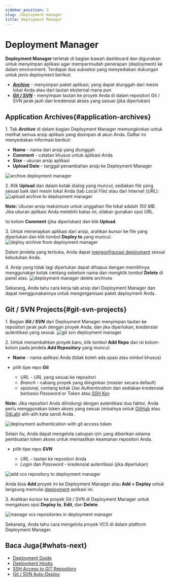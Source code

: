 ```yaml
---
sidebar_position: 2
slug: /deployment-manager
title: Deployment Manager
---
```

# Deployment Manager

**Deployment Manager** terletak di bagian bawah dashboard dan digunakan untuk menyimpan aplikasi agar mempermudah penerapan (deployment) ke dalam environment. Terdapat dua subseksi yang menyediakan dukungan untuk jenis deployment berikut:

  * _**[Archive](#application-archives)**_ \- menyimpan paket aplikasi, yang dapat diunggah dari mesin lokal Anda atau dari tautan eksternal mana pun
  * _**[Git / SVN](#git-svn-projects)**_ \- menyimpan tautan ke proyek Anda di dalam repositori Git / SVN jarak jauh dan kredensial akses yang sesuai (jika diperlukan)

## Application Archives{#application-archives}

1\. Tab _**Archive**_ di dalam bagian Deployment Manager memungkinkan untuk melihat semua arsip aplikasi yang disimpan di akun Anda. Daftar ini menyediakan informasi berikut:

  * **Name** \- nama dari arsip yang diunggah
  * **Comment** \- catatan khusus untuk aplikasi Anda
  * **Size** \- ukuran arsip aplikasi
  * **Upload Date** \- tanggal penambahan arsip ke Deployment Manager

<img src="https://assets.dewacloud.com/dewacloud-docs/deployment/deployment-manager/01-archive-deployment-manager.png" alt="archive deployment manager" max-width="100%"/>

2\. Klik **Upload** dan dalam kotak dialog yang muncul, sediakan file yang sesuai baik dari mesin lokal Anda (tab _Local File_) atau dari Internet (_URL_): <img src="https://assets.dewacloud.com/dewacloud-docs/deployment/deployment-manager/02-upload-archive-to-deployment-manager.png" alt="upload archive to deployment manager" max-width="100%"/>

**Note:** Ukuran arsip maksimum untuk unggahan file lokal adalah _150 MB_. Jika ukuran aplikasi Anda melebihi batas ini, silakan gunakan opsi URL.

Isi kolom **Comment** (jika diperlukan) dan klik **Upload**.

3\. Untuk menerapkan aplikasi dari arsip, arahkan kursor ke file yang diperlukan dan klik tombol **Deploy to** yang muncul. <img src="https://assets.dewacloud.com/dewacloud-docs/deployment/deployment-manager/03-deploy-archive-from-deployment-manager.png" alt="deploy archive from deployment manager" max-width="100%"/>

Dalam jendela yang terbuka, Anda dapat [mengonfigurasi deployment](<https://docs.dewacloud.com/deployment-guide#archive>) sesuai kebutuhan Anda.

4\. Arsip yang tidak lagi diperlukan dapat dihapus dengan memilihnya menggunakan kotak centang sebelum nama dan mengklik tombol **Delete** di panel atas. <img src="https://assets.dewacloud.com/dewacloud-docs/deployment/deployment-manager/04-deployment-manager-delete-archives.png" alt="deployment manager delete archives" max-width="100%"/>

Sekarang, Anda tahu cara kerja tab arsip dari Deployment Manager dan dapat menggunakannya untuk mengorganisasi paket deployment Anda.

## Git / SVN Projects{#git-svn-projects}

1\. Bagian _**Git / SVN**_ dari Deployment Manager menyimpan tautan ke repositori jarak jauh dengan proyek Anda, dan jika diperlukan, kredensial autentikasi yang sesuai. <img src="https://assets.dewacloud.com/dewacloud-docs/deployment/deployment-manager/05-git-svn-deployment-manager.png" alt="git svn deployment manager" max-width="100%"/>

2\. Untuk menambahkan proyek baru, klik tombol **Add Repo** dan isi kolom-kolom pada jendela _**Add Repository**_ yang muncul:

  * **Name** \- nama aplikasi Anda (tidak boleh ada spasi atau simbol khusus)

  * pilih tipe repo _**Git**_

    * _URL_ \- URL yang sesuai ke repositori
    * _Branch_ \- cabang proyek yang diinginkan (_master_ secara default)
    * opsional, centang kotak _Use Authentication_ dan sediakan kredensial berbasis _Password or Token_ atau _[SSH Key](<https://docs.dewacloud.com/git-ssh>)_ 

**Note:** Jika repositori Anda dilindungi dengan autentikasi dua faktor, Anda perlu menggunakan token akses yang sesuai (misalnya untuk [GitHub](<https://help.github.com/en/articles/creating-a-personal-access-token-for-the-command-line>) atau [GitLab](<https://docs.gitlab.com/ee/user/project/deploy_tokens/>)) alih-alih kata sandi Anda.

<img src="https://assets.dewacloud.com/dewacloud-docs/deployment/deployment-manager/05.1-deployment-authentication-with-git-access-token.png" alt="deployment authentication with git access token" max-width="100%"/>

Selain itu, Anda dapat mengelola cakupan izin yang diberikan selama pembuatan token akses untuk memastikan keamanan repositori Anda.

  * pilih tipe repo _**SVN**_

    * _URL_ \- tautan ke repositori Anda
    * _Login_ dan _Password_ \- kredensial autentikasi (jika diperlukan)

<img src="https://assets.dewacloud.com/dewacloud-docs/deployment/deployment-manager/06-add-vcs-repository-to-deployment-manager.png" alt="add vcs repository to deployment manager" max-width="100%"/>

Anda bisa **Add** proyek ini ke Deployment Manager atau **Add + Deploy** untuk langsung memulai [deployment](<https://docs.dewacloud.com/deployment-guide#vcs>) aplikasi ini.

3\. Arahkan kursor ke proyek Git / SVN di Deployment Manager untuk mengakses opsi **Deploy to**, **Edit**, dan **Delete**.

<img src="https://assets.dewacloud.com/dewacloud-docs/deployment/deployment-manager/07-manage-vcs-repositories-in-deployment-manager.png" alt="manage vcs repositories in deployment manager" max-width="100%"/>

Sekarang, Anda tahu cara mengelola proyek VCS di dalam platform Deployment Manager.

## Baca Juga{#whats-next}

  * [Deployment Guide](<https://docs.dewacloud.com/deployment-guide/>)
  * [Deployment Hooks](<https://docs.dewacloud.com/deployment-hooks/>)
  * [SSH Access to GIT Repository](<https://docs.dewacloud.com/git-ssh/>)
  * [Git / SVN Auto-Deploy](<https://docs.dewacloud.com/git-svn-auto-deploy/>)